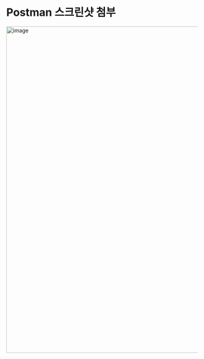 # Postman 스크린샷 첨부
<img width="860" alt="image" src="https://github.com/LikeLion-at-CAU-12th/HyunSoo-Jung/assets/160103999/df518385-62d2-4105-a1aa-be6ecf565c14">
